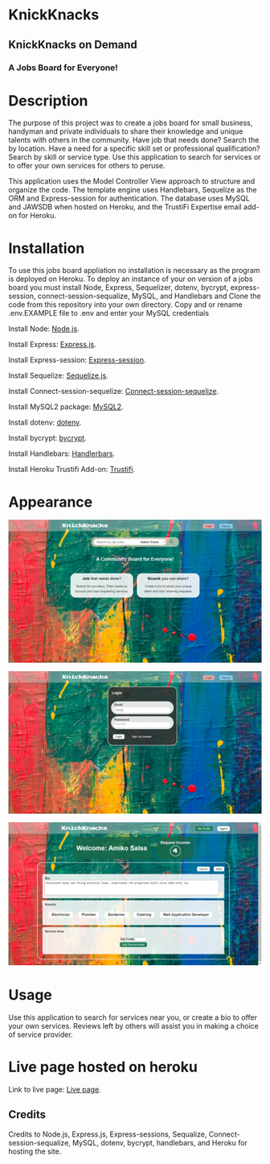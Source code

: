 # KnickKnacks

## KnickKnacks on Demand

### A Jobs Board for Everyone!

# Description

The purpose of this project was to create a jobs board for small business, handyman and private individuals to share their knowledge and unique talents with others in the community. Have job that needs done? Search the by location. Have a need for a specific skill set or professional qualification? Search by skill or service type. Use this application to search for services or to offer your own services for others to peruse.

This application uses the Model Controller View approach to structure and organize the code. The template engine uses Handlebars, Sequelize as the ORM and Express-session for authentication. The database uses MySQL and JAWSDB when hosted on Heroku, and the TrustiFi Expertise email add-on for Heroku.

# Installation

To use this jobs board appliation no installation is necessary as the program is deployed on Heroku. To deploy an instance of your on version of a jobs board you must install Node, Express, Sequelizer, dotenv, bycrypt, express-session, connect-session-sequalize, MySQL, and Handlebars and Clone the code from this repository into your own directory. Copy and or rename .env.EXAMPLE file to .env and enter your MySQL credentials

Install Node: [Node.js](https://nodejs.org/en/download/).

Install Express: [Express.js](https://www.npmjs.com/package/express).

Install Express-session: [Express-session](https://www.npmjs.com/package/express-session).

Install Sequelize: [Sequelize.js](https://www.npmjs.com/package/sequelize).

Install Connect-session-sequelize: [Connect-session-sequelize](https://www.npmjs.com/package/connect-session-sequelize).

Install MySQL2 package: [MySQL2](https://www.npmjs.com/package/mysql2).

Install dotenv: [dotenv](https://www.npmjs.com/package/dotenv).

Install bycrypt: [bycrypt](https://www.npmjs.com/package/bcrypt).

Install Handlebars: [Handlerbars](https://www.npmjs.com/package/handlebars).

Install Heroku Trustifi Add-on: [Trustifi](https://elements.heroku.com/addons/trustifi).

# Appearance

![Appearance](./public/images/knack_01.png)

![Appearance2](./public/images/knack_02.png)

![Appearance2](./public/images/knack_04.png)

# Usage

Use this application to search for services near you, or create a bio to offer your own services. Reviews left by others will assist you in making a choice of service provider.

# Live page hosted on heroku

Link to live page: [Live page]().

## Credits

Credits to Node.js, Express.js, Express-sessions, Sequalize, Connect-session-sequalize, MySQL, dotenv, bycrypt, handlebars, and Heroku for hosting the site.
